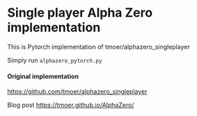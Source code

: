 # Single player Alpha Zero implementation

This is Pytorch implementation of tmoer/alphazero_singleplayer

Simply run `alphazero_pytorch.py`


#### Original implementation

https://github.com/tmoer/alphazero_singleplayer

Blog post https://tmoer.github.io/AlphaZero/
